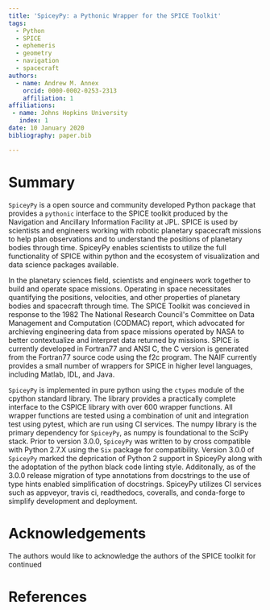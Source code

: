 ```yaml
---
title: 'SpiceyPy: a Pythonic Wrapper for the SPICE Toolkit'
tags:
  - Python
  - SPICE
  - ephemeris
  - geometry
  - navigation
  - spacecraft
authors:
  - name: Andrew M. Annex
    orcid: 0000-0002-0253-2313
    affiliation: 1
affiliations:
 - name: Johns Hopkins University
   index: 1
date: 10 January 2020
bibliography: paper.bib

---
```


# Summary

``SpiceyPy`` is a open source and community developed Python package that provides a ``pythonic`` interface 
to the SPICE toolkit produced by the Navigation and Ancillary Information Facility at JPL. SPICE is used by
scientists and engineers working with robotic planetary spacecraft missions to help plan observations and to
understand the positions of planetary bodies through time. SpiceyPy enables scientists to utilize the full
functionality of SPICE within python and the ecosystem of visualization and data science packages available. 
  
In the planetary sciences field, scientists and engineers work together to build and operate space missions. 
Operating in space necessitates quantifying the positions, velocities, and other properties of planetary bodies 
and spacecraft through time. The SPICE Toolkit was concieved in response to the 1982 The National Research Council's
 Committee on Data Management and Computation (CODMAC) report, which advocated for archieving engineering data 
from space missions operated by NASA to better contextualize and interpret data returned by missions.
SPICE is currently developed in Fortran77 and ANSI C, the C version is generated from the Fortran77 source code 
using the f2c program. The NAIF currently provides a small number of wrappers for SPICE in higher level languages, including Matlab, IDL, and Java.

``SpiceyPy`` is implemented in pure python using the ``ctypes`` module of the cpython standard library. The
library provides a practically complete interface to the CSPICE library with over 600 wrapper functions.
All wrapper functions are tested using a combination of unit and integration test using pytest, which are run 
using CI services. The numpy library is the primary dependency for ``SpiceyPy``, as numpy is foundational 
to the SciPy stack. Prior to version 3.0.0, ``SpiceyPy`` was written to by cross compatible with Python 2.7.X using the ``Six``
package for compatibility. Version 3.0.0 of ``SpiceyPy`` marked the deprication of Python 2 support in SpiceyPy 
along with the adoptation of the python black code linting style. Additonally, as of the 3.0.0 release migration
of type annotations from docstrings to the use of type hints enabled simplification of docstrings. SpiceyPy 
utilizes CI services such as appveyor, travis ci, readthedocs, coveralls, and conda-forge to simplify
development and deployment. 


# Acknowledgements
The authors would like to acknowledge the authors of the SPICE toolkit for continued 

# References